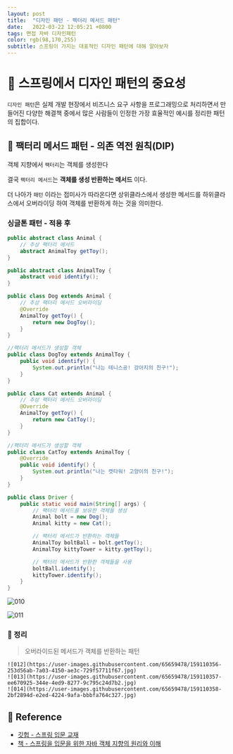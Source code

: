```yaml
---
layout: post 
title:  "디자인 패턴 - 펙터리 메서드 패턴"
date:   2022-03-22 12:05:21 +0800 
tags: 면접 자바 디자인패턴
color: rgb(98,170,255)
subtitle: 스프링이 가지는 대표적인 디자인 패턴에 대해 알아보자
--- 
```


# 🚀 스프링에서 디자인 패턴의 중요성

`디자인 패턴`은 실제 개발 현장에서 비즈니스 요구 사항을 프로그래밍으로 처리하면서 만들어진 다양한 해결책 중에서 많은 사람들이
인정한 가장 효율적인 예시를 정리한 패턴의 집합이다.

## 🌠 팩터리 메서드 패턴 - 의존 역전 원칙(DIP)

객체 지향에서 `팩터리`는 객체를 생성한다

결국 `팩터리 메서드`는 **객체를 생성 반환하는 메서드** 이다.

더 나아가 `패턴` 이라는 접미사가 따라온다면 상위클라스에서 생성한 메서드를 
하위클라스에서 오버라이딩 하여 객체를 반환하게 하는 것을 의미한다.

### 싱글톤 패턴 - 적용 후

```java
public abstract class Animal {
    // 추상 팩터리 메서드
    abstract AnimalToy getToy();
}

public abstract class AnimalToy {
    abstract void identify();
}

public class Dog extends Animal {
    // 추상 팩터리 메서드 오버라이딩
    @Override
    AnimalToy getToy() {
        return new DogToy();
    }
}

//팩터리 메서드가 생성할 객체
public class DogToy extends AnimalToy {
    public void identify() {
        System.out.println("나는 테니스공! 강아지의 친구!");
    }
}

public class Cat extends Animal {
    // 추상 팩터리 메서드 오버라이딩
    @Override
    AnimalToy getToy() {
        return new CatToy();
    }
}

//팩터리 메서드가 생성할 객체
public class CatToy extends AnimalToy {
    @Override
    public void identify() {
        System.out.println("나는 캣타워! 고양이의 친구!");
    }
}

public class Driver {
    public static void main(String[] args) {
        // 팩터리 메서드를 보유한 객체들 생성
        Animal bolt = new Dog();
        Animal kitty = new Cat();

        // 팩터리 메서드가 반환하는 객체들
        AnimalToy boltBall = bolt.getToy();
        AnimalToy kittyTower = kitty.getToy();

        // 팩터리 메서드가 반환한 객체들을 사용
        boltBall.identify();
        kittyTower.identify();
    }
}
```

![010](https://user-images.githubusercontent.com/65659478/159110354-2467aee5-fc8d-4aa7-a82c-0548cd40796f.jpg)

![011](https://user-images.githubusercontent.com/65659478/159110355-237bea74-c91f-40ef-a31a-dc89df4b633e.jpg)


### 🌠 정리

> 오버라이드된 메서드가 객체를 반환하는 패턴



```
![012](https://user-images.githubusercontent.com/65659478/159110356-253d56ab-7a03-4150-ae3c-729f57711f67.jpg)
![013](https://user-images.githubusercontent.com/65659478/159110357-ee670925-344e-4ed9-8277-9c795c24d7b2.jpg)
![014](https://user-images.githubusercontent.com/65659478/159110358-2bf2894d-e2ed-4224-9afa-bbbfa764c327.jpg)

```


## 🧾 Reference
- [깃헙 - 스프링 입문 교재](https://github.com/expert0226/oopinspring)
- [책 - 스프링을 입문을 위한 자바 객체 지향의 원리와 이해](https://www.aladin.co.kr/shop/wproduct.aspx?ItemId=55641908)


